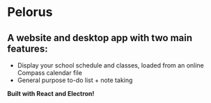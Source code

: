 # Pelorus

## A website and desktop app with two main features:

- Display your school schedule and classes, loaded from an online Compass calendar file
- General purpose to-do list + note taking

**Built with React and Electron!**
